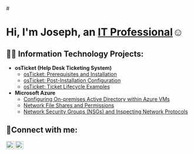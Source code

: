 #<h1>Hi, I'm Joseph, an <a href="https://linkedin.com/in/Josh">IT Professional</a>☺</h1>

<h2>👨‍💻 Information Technology Projects:</h2>

- <b>osTicket (Help Desk Ticketing System)</b>
  - [osTicket: Prerequisites and Installation](https://github.com/JosephSchh/osticket-prereqs)
  - [osTicket: Post-Installation Configuration](https://github.com/JosephSchh/post-install-config)
  - [osTicket: Ticket Lifecycle Examples](https://github.com/JosephSchh/ticket-lifecycle)
- <b>Microsoft Azure</b>
  - [Configuring On-premises Active Directory within Azure VMs](https://github.com/JosephSchh/configure-ad)
  - [Network File Shares and Permissions](https://github.com/JosephSchh/file-shares-permissions)
  - [Network Security Groups (NSGs) and Inspecting Network Protocols](https://github.com/JosephSchh/azure-network-protocols)



<h2>🤳Connect with me:</h2>


[<img align="left" alt="Joseph | LinkedIn" width="22px" src="https://www.linkedin.com/in/joseph-schneider22/" />][linkedin]
[<img align="left" alt="Joseph | Instagram" width="22px" src="https://cdn.jsdelivr.net/npm/simple-icons@v3/icons/instagram.svg" />][instagram]

[instagram]: https://www.instagram.com/joseph.schneider22
[linkedin]: https://www.linkedin.com/in/joseph-schneider22/
